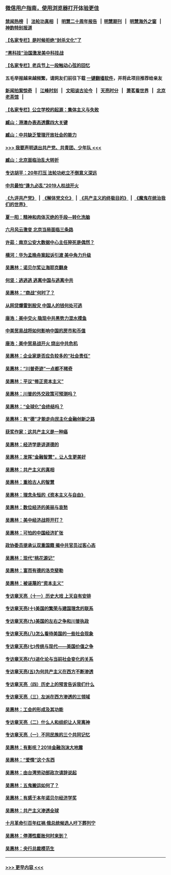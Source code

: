 ### [微信用户指南，使用浏览器打开体验更佳](https://github.com/gfw-breaker/banned-news1/blob/master/indexes/wechat-guide.md?t=0)
#### [禁闻热榜](热点新闻.md?t=0)  &nbsp;&nbsp;|&nbsp;&nbsp; [法轮功真相](https://github.com/gfw-breaker/truth/blob/master/README.md?t=0) &nbsp;&nbsp;|&nbsp;&nbsp; [明慧二十周年报告](https://github.com/gfw-breaker/mh-reports/blob/master/README.md?t=0) &nbsp;&nbsp;|&nbsp;&nbsp;[明慧期刊](https://github.com/gfw-breaker/mh-qikan) &nbsp;&nbsp;|&nbsp;&nbsp; [明慧海外之窗](https://github.com/gfw-breaker/mh-news/blob/master/README.md?t=0) &nbsp;&nbsp;|&nbsp;&nbsp; [神韵特别报道](https://github.com/gfw-breaker/mh-news/blob/master/shenyun.md?t=0)
#### [【名家专栏】是时候拒绝“封杀文化”了](../pages/nsc423/n11814093.md?t=02110311) 
#### [“黑科技”治国激发美中科技战](../pages/nsc423/n11638056.md?t=02110311) 
#### [【名家专栏】老兵节上一段触动心弦的回忆](../pages/nsc423/n11646016.md?t=02110311) 
#### 五毛举报越来越频繁，请网友们前往下载 [一键翻墙软件](https://github.com/gfw-breaker/ssr-accounts)，并将此项目推荐给亲友
#### [新闻拍案惊奇](https://github.com/gfw-breaker/banned-news1/blob/master/pages/link4.md) &nbsp;&nbsp;|&nbsp;&nbsp; [江峰时刻](https://github.com/gfw-breaker/banned-news1/blob/master/pages/link4.md) &nbsp;&nbsp;|&nbsp;&nbsp; [文昭谈古论今](https://github.com/gfw-breaker/banned-news1/blob/master/pages/link4.md) &nbsp;&nbsp;|&nbsp;&nbsp; [天亮时分](https://github.com/gfw-breaker/banned-news1/blob/master/pages/link4.md) &nbsp;&nbsp;|&nbsp;&nbsp; [萧茗看世界](https://github.com/gfw-breaker/banned-news1/blob/master/pages/link4.md) &nbsp;&nbsp;|&nbsp;&nbsp; [北京老茶馆](https://github.com/gfw-breaker/banned-news1/blob/master/pages/link4.md) &nbsp;&nbsp;|&nbsp;&nbsp; 
#### [【名家专栏】公立学校的起源：集体主义与失败](../pages/nsc423/n11601833.md?t=02110311) 
#### [臧山：港澳办表态透露四大关键](../pages/nsc423/n11421628.md?t=02110311) 
#### [臧山：中共缺乏管理开放社会的能力](../pages/nsc423/n11407457.md?t=02110311) 
#### [>>> 我要声明退出共产党、共青团、少年队 <<<](https://github.com/begood0513/goodnews/blob/master/quit/letter.md) 
#### [臧山：北京面临治乱大转折](../pages/nsc423/n11406895.md?t=02110311) 
#### [专访胡平：20年打压 法轮功屹立不倒意义深远](../pages/nsc423/n11398800.md?t=02110311) 
#### [中共最怕“逢九必乱”2019人权战开火](../pages/nsc423/n11385248.md?t=02110311) 
#### [《九评共产党》](https://github.com/begood0513/9ping.md/blob/master/README.md) &nbsp;|&nbsp; [《解体党文化》](../../../../jtdwh.md/blob/master/README.md)  &nbsp;|&nbsp; [《共产主义的终极目的》](../../../../gczydzjmd.md/blob/master/README.md) &nbsp;|&nbsp; [《魔鬼在统治我们的世界》](../../../../mgztzwmdsj.md/blob/master/README.md) 
#### [夏一阳：精神和肉体灭绝的手段—转化洗脑](../pages/nsc423/n11368250.md?t=02110311) 
#### [六月风云激变 北京当局面临三条路](../pages/nsc423/n11313668.md?t=02110311) 
#### [许茹：南京公安大数据中心主任猝死是偶然？](../pages/nsc423/n11064744.md?t=02110311) 
#### [横河：华为孟晚舟案起诉引渡 美中角力升级](../pages/nsc423/n11027230.md?t=02110311) 
#### [吴惠林：诺贝尔奖让海耶克翻身](../pages/nsc423/n10890049.md?t=02110311) 
#### [何坚：逃逃逃 逃离中国与逃离中共](../pages/nsc423/n10592891.md?t=02110311) 
#### [吴惠林：“商战”何时了？](../pages/nsc423/n10573558.md?t=02110311) 
#### [从网贷爆雷到股灾 中国人的钱何处可逃](../pages/nsc423/n10572800.md?t=02110311) 
#### [唐浩：美中交火 隐现中共黑势力混水摸鱼](../pages/nsc423/n10544040.md?t=02110311) 
#### [中美贸易战将如何影响中国的房市和币值](../pages/nsc423/n10543697.md?t=02110311) 
#### [唐浩：美中贸易战开火 烧出中共危机](../pages/nsc423/n10540126.md?t=02110311) 
#### [吴惠林：企业家是否应负较多的“社会责任”](../pages/nsc423/n10535022.md?t=02110311) 
#### [吴惠林：“川普奇迹”一点都不稀奇](../pages/nsc423/n10512808.md?t=02110311) 
#### [吴惠林：平议“修正资本主义”](../pages/nsc423/n10495724.md?t=02110311) 
#### [吴惠林：川普的外交政策可预测吗？](../pages/nsc423/n10462387.md?t=02110311) 
#### [吴惠林：“全球化”会终结吗？](../pages/nsc423/n10452838.md?t=02110311) 
#### [吴惠林：有“德”才能走向民主化金融创新之路](../pages/nsc423/n10432292.md?t=02110311) 
#### [获奖作家：这共产主义是一种癌](../pages/nsc423/n10431541.md?t=02110311) 
#### [吴惠林：经济学是讲道德的](../pages/nsc423/n10398014.md?t=02110311) 
#### [吴惠林：发挥“金融智慧”，让人生更美好](../pages/nsc423/n10375019.md?t=02110311) 
#### [吴惠林：共产主义的真相](../pages/nsc423/n10351394.md?t=02110311) 
#### [吴惠林：重拾古人的智慧](../pages/nsc423/n10337691.md?t=02110311) 
#### [吴惠林：理念永恒的《资本主义与自由》](../pages/nsc423/n10316274.md?t=02110311) 
#### [吴惠林：数位经济的美丽与哀愁](../pages/nsc423/n10292946.md?t=02110311) 
#### [吴惠林：美中经济战将开打？](../pages/nsc423/n10258825.md?t=02110311) 
#### [吴惠林：可怕的中国经济扩张](../pages/nsc423/n10219147.md?t=02110311) 
#### [政协委员提承认双重国籍 揭中共官员过客心态](../pages/nsc423/n10208809.md?t=02110311) 
#### [吴惠林：现代“桃花源记”](../pages/nsc423/n10185234.md?t=02110311) 
#### [吴惠林：富而有德的洛克斐勒](../pages/nsc423/n10142264.md?t=02110311) 
#### [吴惠林：被诬蔑的“资本主义”](../pages/nsc423/n10124816.md?t=02110311) 
#### [专访章天亮（十一）历史大戏 上天自有安排](../pages/nsc423/n10094905.md?t=02110311) 
#### [专访章天亮(十)美国的繁荣与建国理念的联系](../pages/nsc423/n10094899.md?t=02110311) 
#### [专访章天亮(九)美国的左右之争和川普执政](../pages/nsc423/n10094889.md?t=02110311) 
#### [专访章天亮(八)怎么看待美国的一些社会现象](../pages/nsc423/n10094857.md?t=02110311) 
#### [专访章天亮(七)传统与现代——美国价值之争](../pages/nsc423/n10093140.md?t=02110311) 
#### [专访章天亮(六)进化论与当前社会变化的关系](../pages/nsc423/n10092036.md?t=02110311) 
#### [专访章天亮(五)为何共产主义在西方不断渗透](../pages/nsc423/n10083620.md?t=02110311) 
#### [专访章天亮（四）历史上的预言告诉我们什么](../pages/nsc423/n10083606.md?t=02110311) 
#### [专访章天亮（三）左派在西方渗透的三领域](../pages/nsc423/n10081115.md?t=02110311) 
#### [吴惠林：工会的形成及其功能](../pages/nsc423/n10080633.md?t=02110311) 
#### [专访章天亮（二）什么人和组织让人背离神](../pages/nsc423/n10076637.md?t=02110311) 
#### [专访章天亮（一）不同民族的三个共同记忆](../pages/nsc423/n10074188.md?t=02110311) 
#### [吴惠林：有影呒？2018金融泡沫大地震](../pages/nsc423/n10040534.md?t=02110311) 
#### [吴惠林：“爱情”这个东西](../pages/nsc423/n10019423.md?t=02110311) 
#### [吴惠林：由台湾劳动部政次请辞说起](../pages/nsc423/n9979679.md?t=02110311) 
#### [吴惠林：五鬼搬运如何了？](../pages/nsc423/n9925338.md?t=02110311) 
#### [吴惠林：有感于本年诺贝尔经济学奖](../pages/nsc423/n9871883.md?t=02110311) 
#### [吴惠林：共产主义渗透全球](../pages/nsc423/n9812748.md?t=02110311) 
#### [十月革命引百年红祸 俄总统候选人吁下葬列宁](../pages/nsc423/n9810182.md?t=02110311) 
#### [吴惠林：停滞性膨胀何时来到？](../pages/nsc423/n9764136.md?t=02110311) 
#### [吴惠林：央行总裁模范生](../pages/nsc423/n9728134.md?t=02110311) 

----
#### [ >>> 更早内容 <<< ](../indexes/nsc423-earlier.md)
